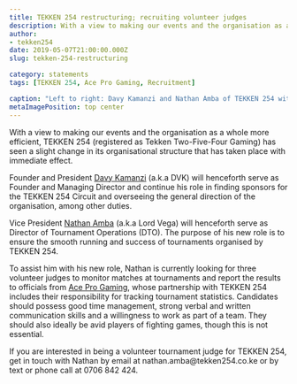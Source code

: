 ```yaml
---
title: TEKKEN 254 restructuring; recruiting volunteer judges
description: With a view to making our events and the organisation as a whole more efficient, TEKKEN 254 has seen a slight change in its organisational structure that has taken place with immediate effect.
author:
- tekken254
date: 2019-05-07T21:00:00.000Z
slug: tekken-254-restructuring

category: statements
tags: [TEKKEN 254, Ace Pro Gaming, Recruitment]

caption: "Left to right: Davy Kamanzi and Nathan Amba of TEKKEN 254 with Ace Pro Gaming's Fanuel Opiyo at the Season Two Finals of the TEKKEN 254 Circuit on 1 September 2018"
metaImagePosition: top center
---
```

<p>With a view to making our events and the organisation as a whole more efficient, TEKKEN 254 (registered as Tekken Two-Five-Four Gaming) has seen a slight change in its organisational structure that has taken place with immediate effect.</p>
<p>Founder and President <a href="/circuit/tekken/profile.html?id=4092983" target="_blank">Davy Kamanzi</a> (a.k.a DVK) will henceforth serve as Founder and Managing Director and continue his role in finding sponsors for the TEKKEN 254 Circuit and overseeing the general direction of the organisation, among other duties.</p>
<p>Vice President <a href="/circuit/tekken/profile.html?id=7167649" target="_blank">Nathan Amba</a> (a.k.a Lord Vega) will henceforth serve as Director of Tournament Operations (DTO). The purpose of his new role is to ensure the smooth running and success of tournaments organised by TEKKEN 254.</p>
<p>To assist him with his new role, Nathan is currently looking for three volunteer judges to monitor matches at tournaments and report the results to officials from <a href="https://aceprogaming.co.ke/" target="_blank">Ace Pro Gaming</a>, whose partnership with TEKKEN 254 includes their responsibility for tracking tournament statistics. Candidates should possess good time management, strong verbal and written communication skills and a willingness to work as part of a team. They should also ideally be avid players of fighting games, though this is not essential.</p>
<p>If you are interested in being a volunteer tournament judge for TEKKEN 254, get in touch with Nathan by email at nathan.amba@tekken254.co.ke or by text or phone call at 0706 842 424.</p>